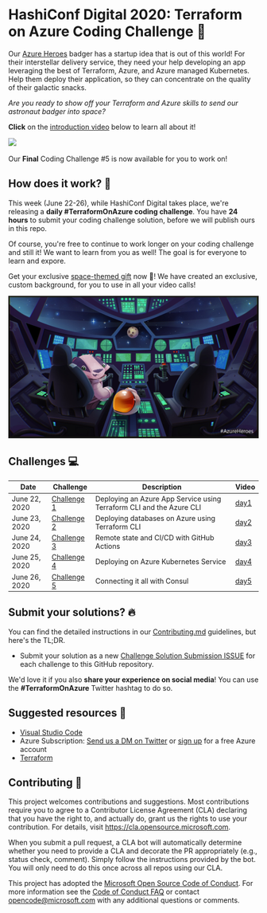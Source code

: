 # HashiConf Digital 2020: Terraform on Azure Coding Challenge 🚀

Our [Azure Heroes](https://aka.ms/azure.heroes?ocid=aid3015373_ThankYou_DevComm&eventId=HashiConfTerraformonAzure_JK1-K2-hoArJ) badger has a startup idea that is out of this world! For their interstellar delivery service, they need your help developing an app leveraging the best of Terraform, Azure, and Azure managed Kubernetes. Help them deploy their application, so they can concentrate on the quality of their galactic snacks.

*Are you ready to show off your Terraform and Azure skills to send our astronaut badger into space?*

**Click** on the [introduction video](https://aka.ms/tfonazure/vid/day1) below to learn all about it!

<a href="https://aka.ms/tfonazure/vid/day5" target=blank>
<img src='https://img.youtube.com/vi/V6SkF1EpOOc/hqdefault.jpg' />
</a>

Our **Final** Coding Challenge #5 is now available for you to work on!


## How does it work? 🧰

This week (June 22-26), while HashiConf Digital takes place, we're releasing a **daily #TerraformOnAzure coding challenge**. You have **24 hours** to submit your coding challenge solution, before we will publish ours in this repo.

Of course, you're free to continue to work longer on your coding challenge and still it! We want to learn from you as well! The goal is for everyone to learn and expore.

Get your exclusive [space-themed gift](./challenges/assets/TerraformOnAzure-Background-Final.jpg) now 🎁! We have created an exclusive, custom background, for you to use in all your video calls!

![Custom Background](./challenges/assets/TerraformOnAzure-Background-Final.jpg)


## Challenges 💻

| Date | Challenge | Description | Video | 
| ---- | --------- | ----------- | ----- | 
| June 22, 2020 | [Challenge 1](./challenges/challenge1/Readme.md) | Deploying an Azure App Service using Terraform CLI and the Azure CLI |[day1](https://aka.ms/tfonazure/vid/day1) | 
| June 23, 2020 | [Challenge 2](./challenges/challenge2/Readme.md) | Deploying databases on Azure using Terraform CLI | [day2](https://aka.ms/tfonazure/vid/day2) | 
| June 24, 2020 | [Challenge 3](./challenges/challenge3/Readme.md) | Remote state and CI/CD with GitHub Actions | [day3](https://aka.ms/tfonazure/vid/day3) | 
| June 25, 2020 | [Challenge 4](./challenges/challenge4/Readme.md) | Deploying on Azure Kubernetes Service | [day4](https://aka.ms/tfonazure/vid/day4) | 
| June 26, 2020 | [Challenge 5](./challenges/challenge5/README.md) | Connecting it all with Consul | [day5](https://aka.ms/tfonazure/vid/day5) | 


## Submit your solutions? 🔥

You can find the detailed instructions in our [Contributing.md](Contributing.md) guidelines, but here's the TL;DR.

* Submit your solution as a new [Challenge Solution Submission ISSUE](https://github.com/Terraform-On-Azure-Workshop/terraform-azure-hashiconf2020/issues/new/choose) for each challenge to this GitHub repository.

We'd love it if you also **share your experience on social media**! You can use the **#TerraformOnAzure** Twitter hashtag to do so.


## Suggested resources 🚀

* [Visual Studio Code](https://code.visualstudio.com?ocid=aid3015373_ThankYou_DevComm&eventId=HashiConfTerraformonAzure_JK1-K2-hoArJ)
* Azure Subscription: [Send us a DM on Twitter](https://twitter.com/msdev_nl) or [sign up](https://azure.microsoft.com/en-us/free/?ocid=aid3015373_ThankYou_DevComm&eventId=HashiConfTerraformonAzure_JK1-K2-hoArJ) for a free Azure account
* [Terraform](https://www.terraform.io/)

## Contributing 🚩

This project welcomes contributions and suggestions. Most contributions require you to agree to a Contributor License Agreement (CLA) declaring that you have the right to, and actually do, grant us the rights to use your contribution. For details, visit https://cla.opensource.microsoft.com.

When you submit a pull request, a CLA bot will automatically determine whether you need to provide a CLA and decorate the PR appropriately (e.g., status check, comment). Simply follow the instructions provided by the bot. You will only need to do this once across all repos using our CLA.

This project has adopted the [Microsoft Open Source Code of Conduct](https://opensource.microsoft.com/codeofconduct/). For more information see the [Code of Conduct FAQ](https://opensource.microsoft.com/codeofconduct/faq/) or contact [opencode@microsoft.com](mailto:opencode@microsoft.com) with any additional questions or comments.
